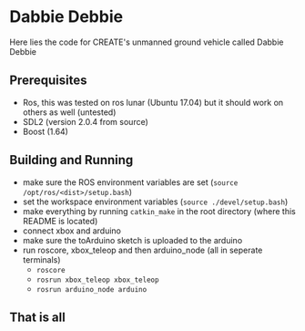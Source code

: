 # Dabbie Debbie
Here lies the code for CREATE's unmanned ground vehicle called Dabbie Debbie

## Prerequisites
* Ros, this was tested on ros lunar (Ubuntu 17.04) but it should work on others as well (untested)
* SDL2 (version 2.0.4 from source)
* Boost (1.64)

## Building and Running
* make sure the ROS environment variables are set (`source /opt/ros/<dist>/setup.bash`)
* set the workspace environment variables (`source ./devel/setup.bash`)
* make everything by running `catkin_make` in the root directory (where this README is located)
* connect xbox and arduino
* make sure the toArduino sketch is uploaded to the arduino
* run roscore, xbox_teleop and then arduino_node (all in seperate terminals)
    * `roscore`
    * `rosrun xbox_teleop xbox_teleop`
    * `rosrun arduino_node arduino`

## That is all
